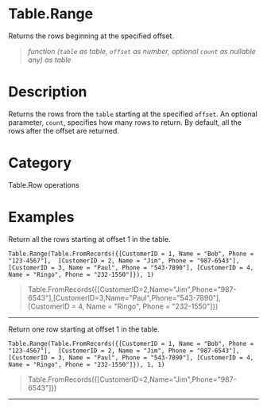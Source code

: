 ﻿# Table.Range
Returns the rows beginning at the specified offset.
> _function (<code>table</code> as table, <code>offset</code> as number, optional <code>count</code> as nullable any) as table_
# Description 
Returns the rows from the <code>table</code> starting at the specified <code>offset</code>. An optional parameter, <code>count</code>, specifies how many rows to return. By default, all the rows after the offset are returned.

# Category 
Table.Row operations
# Examples 
Return all the rows starting at offset 1 in the table.
```
Table.Range(Table.FromRecords({[CustomerID = 1, Name = "Bob", Phone = "123-4567"],  [CustomerID = 2, Name = "Jim", Phone = "987-6543"], [CustomerID = 3, Name = "Paul", Phone = "543-7890"], [CustomerID = 4, Name = "Ringo", Phone = "232-1550"]}), 1)
```
> Table.FromRecords({[CustomerID=2,Name="Jim",Phone="987-6543"],[CustomerID=3,Name="Paul",Phone="543-7890"], [CustomerID = 4, Name = "Ringo", Phone = "232-1550"]})
***
Return one row starting at offset 1 in the table.
```
Table.Range(Table.FromRecords({[CustomerID = 1, Name = "Bob", Phone = "123-4567"],  [CustomerID = 2, Name = "Jim", Phone = "987-6543"], [CustomerID = 3, Name = "Paul", Phone = "543-7890"], [CustomerID = 4, Name = "Ringo", Phone = "232-1550"]}), 1, 1)
```
> Table.FromRecords({[CustomerID=2,Name="Jim",Phone="987-6543"]})
***
